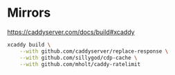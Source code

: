 # Mirrors

https://caddyserver.com/docs/build#xcaddy

```bash
xcaddy build \
    --with github.com/caddyserver/replace-response \
    --with github.com/sillygod/cdp-cache \
    --with github.com/mholt/caddy-ratelimit
```
